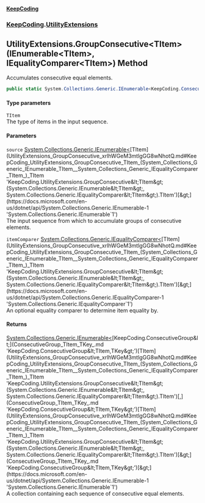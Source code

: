 #### [KeepCoding](index.md 'index')
### [KeepCoding](KeepCoding.md 'KeepCoding').[UtilityExtensions](UtilityExtensions.md 'KeepCoding.UtilityExtensions')
## UtilityExtensions.GroupConsecutive&lt;TItem&gt;(IEnumerable&lt;TItem&gt;, IEqualityComparer&lt;TItem&gt;) Method
Accumulates consecutive equal elements.
```csharp
public static System.Collections.Generic.IEnumerable<KeepCoding.ConsecutiveGroup<TItem,TItem>> GroupConsecutive<TItem>(this System.Collections.Generic.IEnumerable<TItem> source, System.Collections.Generic.IEqualityComparer<TItem> itemComparer=null);
```
#### Type parameters
<a name='KeepCoding_UtilityExtensions_GroupConsecutive_TItem_(System_Collections_Generic_IEnumerable_TItem__System_Collections_Generic_IEqualityComparer_TItem_)_TItem'></a>
`TItem`  
The type of items in the input sequence.
  
#### Parameters
<a name='KeepCoding_UtilityExtensions_GroupConsecutive_TItem_(System_Collections_Generic_IEnumerable_TItem__System_Collections_Generic_IEqualityComparer_TItem_)_source'></a>
`source` [System.Collections.Generic.IEnumerable&lt;](https://docs.microsoft.com/en-us/dotnet/api/System.Collections.Generic.IEnumerable-1 'System.Collections.Generic.IEnumerable`1')[TItem](UtilityExtensions_GroupConsecutive_xrlhWGeM3mtlgGG8wNhotQ.md#KeepCoding_UtilityExtensions_GroupConsecutive_TItem_(System_Collections_Generic_IEnumerable_TItem__System_Collections_Generic_IEqualityComparer_TItem_)_TItem 'KeepCoding.UtilityExtensions.GroupConsecutive&lt;TItem&gt;(System.Collections.Generic.IEnumerable&lt;TItem&gt;, System.Collections.Generic.IEqualityComparer&lt;TItem&gt;).TItem')[&gt;](https://docs.microsoft.com/en-us/dotnet/api/System.Collections.Generic.IEnumerable-1 'System.Collections.Generic.IEnumerable`1')  
The input sequence from which to accumulate groups of consecutive elements.
  
<a name='KeepCoding_UtilityExtensions_GroupConsecutive_TItem_(System_Collections_Generic_IEnumerable_TItem__System_Collections_Generic_IEqualityComparer_TItem_)_itemComparer'></a>
`itemComparer` [System.Collections.Generic.IEqualityComparer&lt;](https://docs.microsoft.com/en-us/dotnet/api/System.Collections.Generic.IEqualityComparer-1 'System.Collections.Generic.IEqualityComparer`1')[TItem](UtilityExtensions_GroupConsecutive_xrlhWGeM3mtlgGG8wNhotQ.md#KeepCoding_UtilityExtensions_GroupConsecutive_TItem_(System_Collections_Generic_IEnumerable_TItem__System_Collections_Generic_IEqualityComparer_TItem_)_TItem 'KeepCoding.UtilityExtensions.GroupConsecutive&lt;TItem&gt;(System.Collections.Generic.IEnumerable&lt;TItem&gt;, System.Collections.Generic.IEqualityComparer&lt;TItem&gt;).TItem')[&gt;](https://docs.microsoft.com/en-us/dotnet/api/System.Collections.Generic.IEqualityComparer-1 'System.Collections.Generic.IEqualityComparer`1')  
An optional equality comparer to determine item equality by.
  
#### Returns
[System.Collections.Generic.IEnumerable&lt;](https://docs.microsoft.com/en-us/dotnet/api/System.Collections.Generic.IEnumerable-1 'System.Collections.Generic.IEnumerable`1')[KeepCoding.ConsecutiveGroup&lt;](ConsecutiveGroup_TItem_TKey_.md 'KeepCoding.ConsecutiveGroup&lt;TItem,TKey&gt;')[TItem](UtilityExtensions_GroupConsecutive_xrlhWGeM3mtlgGG8wNhotQ.md#KeepCoding_UtilityExtensions_GroupConsecutive_TItem_(System_Collections_Generic_IEnumerable_TItem__System_Collections_Generic_IEqualityComparer_TItem_)_TItem 'KeepCoding.UtilityExtensions.GroupConsecutive&lt;TItem&gt;(System.Collections.Generic.IEnumerable&lt;TItem&gt;, System.Collections.Generic.IEqualityComparer&lt;TItem&gt;).TItem')[,](ConsecutiveGroup_TItem_TKey_.md 'KeepCoding.ConsecutiveGroup&lt;TItem,TKey&gt;')[TItem](UtilityExtensions_GroupConsecutive_xrlhWGeM3mtlgGG8wNhotQ.md#KeepCoding_UtilityExtensions_GroupConsecutive_TItem_(System_Collections_Generic_IEnumerable_TItem__System_Collections_Generic_IEqualityComparer_TItem_)_TItem 'KeepCoding.UtilityExtensions.GroupConsecutive&lt;TItem&gt;(System.Collections.Generic.IEnumerable&lt;TItem&gt;, System.Collections.Generic.IEqualityComparer&lt;TItem&gt;).TItem')[&gt;](ConsecutiveGroup_TItem_TKey_.md 'KeepCoding.ConsecutiveGroup&lt;TItem,TKey&gt;')[&gt;](https://docs.microsoft.com/en-us/dotnet/api/System.Collections.Generic.IEnumerable-1 'System.Collections.Generic.IEnumerable`1')  
A collection containing each sequence of consecutive equal elements.
